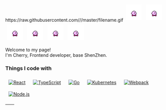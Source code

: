 <div style="align: center">
https://raw.githubusercontent.com/<username>/<repository>/master/filename.gif

  <img style="width: 50px;height:50px;margin: 5px" src="https://raw.githubusercontent.com/gaoqiiii/gaoqiiii/main/assets/kirby.gif?raw=true" />
  <img style="width: 50px;height:50px;margin: 5px" src="https://raw.githubusercontent.com/gaoqiiii/gaoqiiii/main/assets/kirby.gif?raw=true" />
  <img style="width: 50px;height:50px;margin: 5px" src="https://raw.githubusercontent.com/gaoqiiii/gaoqiiii/main/assets/kirby.gif?raw=true" />
  <img style="width: 50px;height:50px;margin: 5px" src="https://raw.githubusercontent.com/gaoqiiii/gaoqiiii/main/assets/kirby.gif?raw=true" />
  <img style="width: 50px;height:50px;margin: 5px" src="https://raw.githubusercontent.com/gaoqiiii/gaoqiiii/main/assets/kirby.gif?raw=true" />
  <img style="width: 50px;height:50px;margin: 5px" src="https://raw.githubusercontent.com/gaoqiiii/gaoqiiii/main/assets/kirby.gif?raw=true" />
</div>

<p>Welcome to my page! </br> I'm Cherry, Frontend developer, base ShenZhen.</p>



<h3>Things I code with</h3>
<p>  
  <a href="https://reactjs.org/" target="_blank"><img style="margin: 10px" src="https://profilinator.rishav.dev/skills-assets/react-original-wordmark.svg" alt="React" height="25" /></a>  
  <a href="https://www.typescriptlang.org/" target="_blank"><img style="margin: 10px" src="https://profilinator.rishav.dev/skills-assets/typescript-original.svg" alt="TypeScript" height="25" /></a>    
  <a href="https://go.dev/" target="_blank"><img style="margin: 10px" src="https://profilinator.rishav.dev/skills-assets/go-original.svg" alt="Go" height="25" /></a>  
  <a href="https://kubernetes.io/" target="_blank"><img style="margin: 10px" src="https://profilinator.rishav.dev/skills-assets/kubernetes-icon.svg" alt="Kubernetes" height="25" /></a>  
  <a href="https://webpack.js.org/" target="_blank"><img style="margin: 10px" src="https://profilinator.rishav.dev/skills-assets/webpack-original.svg" alt="Webpack" height="25" /></a>
  <a href="https://nodejs.org/" target="_blank"><img style="margin: 10px" src="https://profilinator.rishav.dev/skills-assets/nodejs-original-wordmark.svg" alt="Node.js" height="25" /></a>
</p>  

| <img align="center" src="https://github-readme-stats.vercel.app/api?username=gaoqiiii&show_icons=true&theme=buefy&hide_border=true" alt="" /> | <img align="center" src="https://github-readme-stats.vercel.app/api/top-langs/?username=gaoqiiii&layout=compact&theme=buefy&hide_border=true" alt="" /> |
| ---- | ---- |



<!--
**gaoqiiii/gaoqiiii** is a ✨ _special_ ✨ repository because its `README.md` (this file) appears on your GitHub profile.

Here are some ideas to get you started:

- 🔭 I’m currently working on ...
- 🌱 I’m currently learning ...
- 👯 I’m looking to collaborate on ...
- 🤔 I’m looking for help with ...
- 💬 Ask me about ...
- 📫 How to reach me: ...
- 😄 Pronouns: ...
- ⚡ Fun fact: ...
-->
